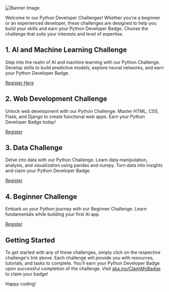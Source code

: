 ![Banner Image](https://devblogs.microsoft.com/python/wp-content/uploads/sites/12/2023/09/python-day-resize.png)

Welcome to our Python Developer Challenges! Whether you're a beginner or an experienced developer, these challenges are designed to help you build your skills and earn your Python Developer Badge. Choose the challenge that suits your interests and level of expertise.

## 1. AI and Machine Learning Challenge

Step into the realm of AI and machine learning with our Python Challenge. Develop skills to build predictive models, explore neural networks, and earn your Python Developer Badge.

[Register Here](https://cloudskillschallenge.docs.microsoft.com/CSC/Challenge?challenge=55aad16a-33b6-4b73-9b86-8e5d68ddab09)

## 2. Web Development Challenge

Unlock web development with our Python Challenge. Master HTML, CSS, Flask, and Django to create functional web apps. Earn your Python Developer Badge today!

[Register](https://cloudskillschallenge.docs.microsoft.com/CSC/Challenge?challenge=580295dc-94d9-4f2f-88e9-192996505319)

## 3. Data Challenge

Delve into data with our Python Challenge. Learn data manipulation, analysis, and visualization using pandas and numpy. Turn data into insights and claim your Python Developer Badge.

[Register](https://cloudskillschallenge.docs.microsoft.com/CSC/Challenge?challenge=b314dff1-0807-4c34-8bd4-c273e016ac65)

## 4. Beginner Challenge

Embark on your Python journey with our Beginner Challenge. Learn fundamentals while building your first AI app. 

[Register](https://cloudskillschallenge.docs.microsoft.com/CSC/Challenge?challenge=5903b15e-729a-4968-9061-2e7d8284ef82)

## Getting Started

To get started with any of these challenges, simply click on the respective challenge's link above. Each challenge will provide you with resources, tutorials, and tasks to complete. You'll earn your Python Developer Badge upon successful completion of the challenge. Visit [aka.ms/ClaimMyBadge](https://aka.ms/ClaimMyBadge) to claim your badge!

Happy coding!
